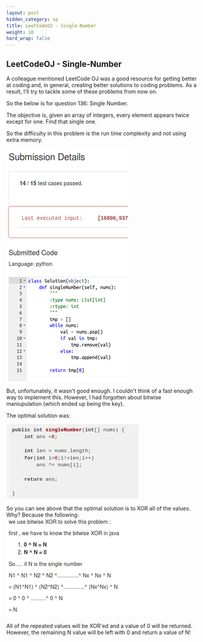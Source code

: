 ```yaml
---
layout: post
hidden_category: sp
title: LeetCodeOJ - Single-Number
weight: 10
hard_wrap: false
---
```


## LeetCodeOJ - Single-Number

A colleague mentioned LeetCode OJ was a good resource for getting better at coding and, in general, creating better solutions to coding problems. As a result, I'll try to tackle some of these problems from now on.

So the below is for question 136: Single Number.

The objective is, given an array of integers, every element appears twice except for one. Find that single one.

So the difficulty in this problem is the run time complexity and not using extra memory.

![png](https://raw.githubusercontent.com/JonathanJohann/Research/master/_posts/Scratch_Pad/Pics/single_number.png)


But, unfortunately, it wasn't good enough. I couldn't think of a fast enough way to implement this. However, I had forgotten about bitwise maniupulation (which ended up being the key).

The optimal solution was:


![png](https://raw.githubusercontent.com/JonathanJohann/Research/master/_posts/Scratch_Pad/Pics/optimal_single_number.png)

So you can see above that the optimal solution is to XOR all of the values. Why? Because the following:
![png](https://raw.githubusercontent.com/JonathanJohann/Research/master/_posts/Scratch_Pad/Pics/explanation_single_number.png)

All of the repeated values will be XOR'ed and a value of 0 will be returned. However, the remaining N value will be left with 0 and return a value of N!
